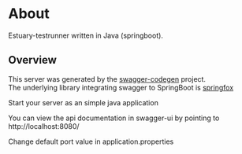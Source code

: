 # About
Estuary-testrunner written in Java (springboot).


## Overview  
This server was generated by the [swagger-codegen](https://github.com/swagger-api/swagger-codegen) project.  
The underlying library integrating swagger to SpringBoot is [springfox](https://github.com/springfox/springfox)  

Start your server as an simple java application  

You can view the api documentation in swagger-ui by pointing to  
http://localhost:8080/  

Change default port value in application.properties
